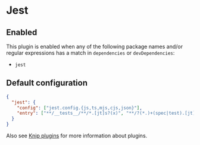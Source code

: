 # Jest

## Enabled

This plugin is enabled when any of the following package names and/or regular expressions has a match in `dependencies`
or `devDependencies`:

- `jest`

## Default configuration

```json
{
  "jest": {
    "config": ["jest.config.{js,ts,mjs,cjs,json}"],
    "entry": ["**/__tests__/**/*.[jt]s?(x)", "**/?(*.)+(spec|test).[jt]s?(x)"]
  }
}
```

Also see [Knip plugins][1] for more information about plugins.

[1]: https://github.com/webpro/knip/blob/main/README.md#plugins
